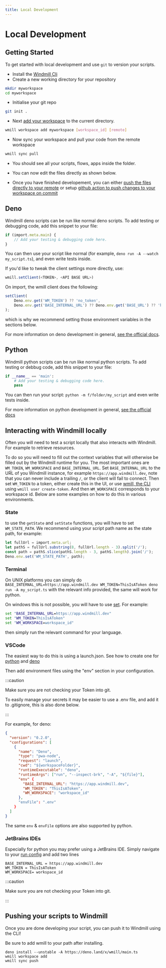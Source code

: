 ```yaml
---
title: Local Development
---
```


# Local Development

## Getting Started

To get started with local development and use `git` to version your scripts.

- Install the [Windmill Cli](../3_cli/installation.md)
- Create a new working directory for your repository

```bash
mkdir myworkspace
cd myworkspace
```
- Initialise your git repo 

```bash
git init .
```
- Next [add your workspace](../3_cli/workspace-management.md#adding-a-workspace) to the current directory. 

```bash
wmill workspace add myworkspace [workspace_id] [remote]
```

- Now sync your workspace and pull your code from the remote workspace

```bash
wmill sync pull
```

- You should see all your scripts, flows, apps inside the folder. 

- You can now edit the files directly as shown below.

- Once you have finished developement, you can either [push the files directly to your remote](#pushing-your-scripts-to-windmill) or setup [github action to push changes to your workspace on commit](https://github.com/windmill-labs/windmill-sync-example) 


## Deno

Windmill deno scripts can be run like normal deno scripts. To add testing or
debugging code, add this snippet to your file:

```ts
if (import.meta.main) {
	// Add your testing & debugging code here.
}
```

You can then use your script like normal (for example,
`deno run -A --watch my_script.ts`), and even write tests inside.

If you'd like to tweak the client settings more directly, use:

```ts
wmill.setClient(<TOKEN>, <API BASE URL>)
```

On import, the wmill client does the following:

```ts
setClient(
	Deno.env.get('WM_TOKEN') ?? 'no_token',
	Deno.env.get('BASE_INTERNAL_URL') ?? Deno.env.get('BASE_URL') ?? 'http://localhost:8000'
);
```

which is why we recommend setting those environment variables in the sections below.

For more information on deno development in general,
[see the official docs](https://deno.land/manual@v1.30.3/getting_started).

## Python

Windmill python scripts can be run like normal python scripts. To add testing or
debbug code, add this snippet to your file:

```py
if __name__ == 'main':
    # Add your testing & debugging code here.
    pass
```

You can then run your script: `python -m f/folder/my_script` and even write tests inside.

For more information on python development in general,
[see the official docs](https://www.python.org/doc/)

## Interacting with Windmill locally

Often you will need to test a script locally that also interacts with Windmill.
For example to retrieve resources.

To do so you will need to fill out the context variables that will otherwise be
filled out by the Windmill runtime for you. The most important ones are
`WM_TOKEN`, `WM_WORKSPACE` and `BASE_INTERNAL_URL`. Set `BASE_INTERNAL_URL` to the URL of you Windmill instance,
for example `https://app.windmill.dev`, note that you can never include a
trailing `/`, or the client will fail to connect. Then set `WM_TOKEN` to a
token, either create this in the UI, or use [wmill, the CLI](../3_cli/index.mdx)
using `wmill user create-token`. And then `WM_WORKSPACE` corresponds to your workspace id.
Below are some examples on how to do this in various environments.

### State

to use the `getState` and `setState` functions, you will have to set `WM_STATE_PATH`. We recommend using your script path name as the state path, for example:

```ts
let fullUrl = import.meta.url;
let pathS = fullUrl.substring(8, fullUrl.length - 3).split('/');
const path = pathS.slice(pathS.length - 3, pathS.length).join('/');
Deno.env.set('WM_STATE_PATH', path);
```

### Terminal

On UNIX platforms you can simply do
`BASE_INTERNAL_URL=https://app.windmill.dev WM_TOKEN=ThisIsAToken deno run -A my_script.ts`
with the relevant info provided, the same will work for python.

On windows this is not possible, you will have to use
[set](https://learn.microsoft.com/en-us/windows-server/administration/windows-commands/set_1).
For example:

```cmd
set "BASE_INTERNAL_URL=https://app.windmill.dev"
set "WM_TOKEN=ThisIsAToken"
set "WM_WORKSPACE=workspace_id"
```

then simply run the relevant command for your language.

### VSCode

The easiest way to do this is using a launch.json. See how to create one for
[python](https://code.visualstudio.com/docs/python/debugging) and
[deno](https://deno.land/manual@v1.9.2/getting_started/debugging_your_code#vscode)

Then add environment files using the "env" section in your configuration.

:::caution

Make sure you are not checking your Token into git.

To easily manage your secrets it may be easier to use a .env file, and add it to
.gitignore, this is also done below.

:::

For example, for deno:

```json
{
  "version": "0.2.0",
  "configurations": [
    {
      "name": "Deno",
      "type": "pwa-node",
      "request": "launch",
      "cwd": "${workspaceFolder}",
      "runtimeExecutable": "deno",
      "runtimeArgs": ["run", "--inspect-brk", "-A", "${file}"],
      "env" {
        "BASE_INTERNAL_URL": "https://app.windmill.dev",
        "WM_TOKEN": "ThisIsAToken",
        "WM_WORKSPACE": "workspace_id"
      },
      "envFile": ".env"
    }
  ]
}
```

The same `env` & `envFile` options are also supported by python.

### JetBrains IDEs

Especially for python you may prefer using a JetBrains IDE. Simply navigate to
your
[run config](https://www.jetbrains.com/help/idea/run-debug-configuration-python.html#1)
and add two lines

```
BASE_INTERNAL_URL = https://app.windmill.dev
WM_TOKEN = ThisIsAToken
WM_WORKSPACE= workspace_id
```

:::caution

Make sure you are not checking your Token into git.

:::

## Pushing your scripts to Windmill

Once you are done developing your script, you can push it to Windmill using the CLI!

Be sure to add wmill to your path after installing.

```
deno install --unstable -A https://deno.land/x/wmill/main.ts
wmill workspace add
wmill sync push
```
